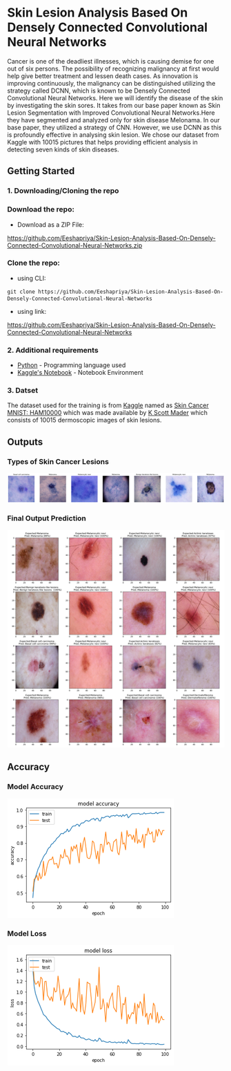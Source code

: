 # Skin Lesion Analysis Based On Densely Connected Convolutional Neural Networks

Cancer is one of the deadliest illnesses, which is causing demise for one out of six persons. The possibility of recognizing malignancy at first would help give better treatment and lessen death cases. As innovation is improving continuously, the malignancy can be distinguished utilizing the strategy called DCNN, which is known to be Densely Connected Convolutional Neural Networks.
Here we will identify the disease of the skin by investigating the skin sores. It takes from our base paper known as Skin Lesion Segmentation with Improved Convolutional Neural Networks.Here they have segmented and analyzed only for skin disease Melonama.
In our base paper, they utilized a strategy of CNN. However, we use DCNN as this is profoundly effective in analysing skin lesion. We chose our dataset from Kaggle with 10015 pictures that helps providing efficient analysis in detecting seven kinds of skin diseases.

## Getting Started

### 1. Downloading/Cloning the repo
### Download the repo:
   - Download as a ZIP File:

https://github.com/Eeshapriya/Skin-Lesion-Analysis-Based-On-Densely-Connected-Convolutional-Neural-Networks.zip

### Clone the repo:
   - using CLI:
```
git clone https://github.com/Eeshapriya/Skin-Lesion-Analysis-Based-On-Densely-Connected-Convolutional-Neural-Networks
```
   - using link:
                 
   https://github.com/Eeshapriya/Skin-Lesion-Analysis-Based-On-Densely-Connected-Convolutional-Neural-Networks
   
### 2. Additional requirements
   - [Python](https://www.python.org/) - Programming language used
   - [Kaggle's Notebook](https://kaggle.com/) - Notebook Environment

### 3. Datset
   The dataset used for the training is from [Kaggle](https://www.kaggle.com/) named as [Skin Cancer MNIST: HAM10000](https://www.kaggle.com/kmader/skin-cancer-mnist-ham10000) which was made available by [K Scott Mader](https://www.kaggle.com/kmader) which consists of 10015 dermoscopic images of skin lesions.

## Outputs

### Types of Skin Cancer Lesions
<img src="outputs/__results___files/__results___8_0.png">

### Final Output Prediction
<img src="outputs/final_figure.png">

## Accuracy
### Model Accuracy
<img src="outputs/__results___files/__results___15_0.png">

### Model Loss
<img src="outputs/__results___files/__results___15_1.png">


